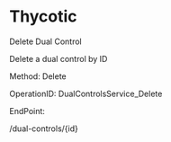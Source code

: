 #     Thycotic


Delete Dual Control

Delete a dual control by ID

Method: Delete

OperationID: DualControlsService_Delete

EndPoint:

/dual-controls/{id}
